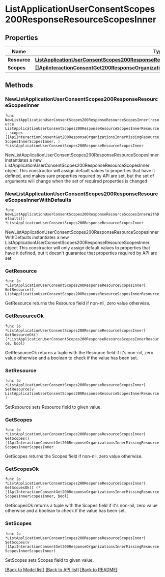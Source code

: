 # ListApplicationUserConsentScopes200ResponseResourceScopesInner

## Properties

Name | Type | Description | Notes
------------ | ------------- | ------------- | -------------
**Resource** | [**ListApplicationUserConsentScopes200ResponseResourceScopesInnerResource**](ListApplicationUserConsentScopes200ResponseResourceScopesInnerResource.md) |  | 
**Scopes** | [**[]ApiInteractionConsentGet200ResponseOrganizationsInnerMissingResourceScopesInnerScopesInner**](ApiInteractionConsentGet200ResponseOrganizationsInnerMissingResourceScopesInnerScopesInner.md) |  | 

## Methods

### NewListApplicationUserConsentScopes200ResponseResourceScopesInner

`func NewListApplicationUserConsentScopes200ResponseResourceScopesInner(resource ListApplicationUserConsentScopes200ResponseResourceScopesInnerResource, scopes []ApiInteractionConsentGet200ResponseOrganizationsInnerMissingResourceScopesInnerScopesInner, ) *ListApplicationUserConsentScopes200ResponseResourceScopesInner`

NewListApplicationUserConsentScopes200ResponseResourceScopesInner instantiates a new ListApplicationUserConsentScopes200ResponseResourceScopesInner object
This constructor will assign default values to properties that have it defined,
and makes sure properties required by API are set, but the set of arguments
will change when the set of required properties is changed

### NewListApplicationUserConsentScopes200ResponseResourceScopesInnerWithDefaults

`func NewListApplicationUserConsentScopes200ResponseResourceScopesInnerWithDefaults() *ListApplicationUserConsentScopes200ResponseResourceScopesInner`

NewListApplicationUserConsentScopes200ResponseResourceScopesInnerWithDefaults instantiates a new ListApplicationUserConsentScopes200ResponseResourceScopesInner object
This constructor will only assign default values to properties that have it defined,
but it doesn't guarantee that properties required by API are set

### GetResource

`func (o *ListApplicationUserConsentScopes200ResponseResourceScopesInner) GetResource() ListApplicationUserConsentScopes200ResponseResourceScopesInnerResource`

GetResource returns the Resource field if non-nil, zero value otherwise.

### GetResourceOk

`func (o *ListApplicationUserConsentScopes200ResponseResourceScopesInner) GetResourceOk() (*ListApplicationUserConsentScopes200ResponseResourceScopesInnerResource, bool)`

GetResourceOk returns a tuple with the Resource field if it's non-nil, zero value otherwise
and a boolean to check if the value has been set.

### SetResource

`func (o *ListApplicationUserConsentScopes200ResponseResourceScopesInner) SetResource(v ListApplicationUserConsentScopes200ResponseResourceScopesInnerResource)`

SetResource sets Resource field to given value.


### GetScopes

`func (o *ListApplicationUserConsentScopes200ResponseResourceScopesInner) GetScopes() []ApiInteractionConsentGet200ResponseOrganizationsInnerMissingResourceScopesInnerScopesInner`

GetScopes returns the Scopes field if non-nil, zero value otherwise.

### GetScopesOk

`func (o *ListApplicationUserConsentScopes200ResponseResourceScopesInner) GetScopesOk() (*[]ApiInteractionConsentGet200ResponseOrganizationsInnerMissingResourceScopesInnerScopesInner, bool)`

GetScopesOk returns a tuple with the Scopes field if it's non-nil, zero value otherwise
and a boolean to check if the value has been set.

### SetScopes

`func (o *ListApplicationUserConsentScopes200ResponseResourceScopesInner) SetScopes(v []ApiInteractionConsentGet200ResponseOrganizationsInnerMissingResourceScopesInnerScopesInner)`

SetScopes sets Scopes field to given value.



[[Back to Model list]](../README.md#documentation-for-models) [[Back to API list]](../README.md#documentation-for-api-endpoints) [[Back to README]](../README.md)


